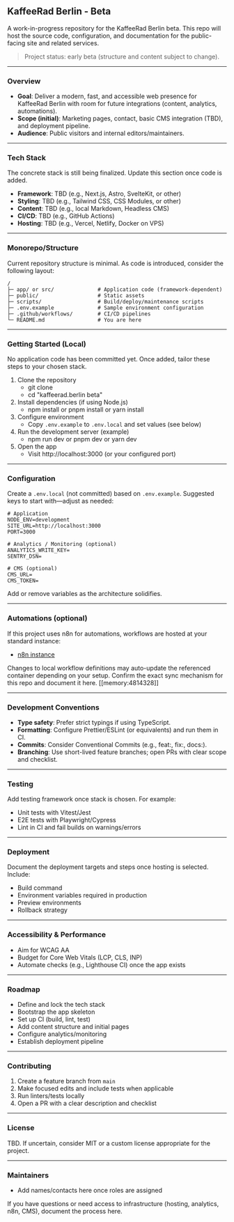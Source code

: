 ## KaffeeRad Berlin - Beta

A work-in-progress repository for the KaffeeRad Berlin beta. This repo will host the source code, configuration, and documentation for the public-facing site and related services.

> Project status: early beta (structure and content subject to change).

---

### Overview
- **Goal**: Deliver a modern, fast, and accessible web presence for KaffeeRad Berlin with room for future integrations (content, analytics, automations).
- **Scope (initial)**: Marketing pages, contact, basic CMS integration (TBD), and deployment pipeline.
- **Audience**: Public visitors and internal editors/maintainers.

---

### Tech Stack
The concrete stack is still being finalized. Update this section once code is added.

- **Framework**: TBD (e.g., Next.js, Astro, SvelteKit, or other)
- **Styling**: TBD (e.g., Tailwind CSS, CSS Modules, or other)
- **Content**: TBD (e.g., local Markdown, Headless CMS)
- **CI/CD**: TBD (e.g., GitHub Actions)
- **Hosting**: TBD (e.g., Vercel, Netlify, Docker on VPS)

---

### Monorepo/Structure
Current repository structure is minimal. As code is introduced, consider the following layout:

```
/
├─ app/ or src/              # Application code (framework-dependent)
├─ public/                   # Static assets
├─ scripts/                  # Build/deploy/maintenance scripts
├─ .env.example              # Sample environment configuration
├─ .github/workflows/        # CI/CD pipelines
└─ README.md                 # You are here
```

---

### Getting Started (Local)
No application code has been committed yet. Once added, tailor these steps to your chosen stack.

1. Clone the repository
   - git clone <repo-url>
   - cd "kaffeerad.berlin beta"
2. Install dependencies (if using Node.js)
   - npm install or pnpm install or yarn install
3. Configure environment
   - Copy `.env.example` to `.env.local` and set values (see below)
4. Run the development server (example)
   - npm run dev or pnpm dev or yarn dev
5. Open the app
   - Visit http://localhost:3000 (or your configured port)

---

### Configuration
Create a `.env.local` (not committed) based on `.env.example`. Suggested keys to start with—adjust as needed:

```
# Application
NODE_ENV=development
SITE_URL=http://localhost:3000
PORT=3000

# Analytics / Monitoring (optional)
ANALYTICS_WRITE_KEY=
SENTRY_DSN=

# CMS (optional)
CMS_URL=
CMS_TOKEN=
```

Add or remove variables as the architecture solidifies.

---

### Automations (optional)
If this project uses n8n for automations, workflows are hosted at your standard instance:
- [n8n instance](https://ct012n8n.grapco.eu)

Changes to local workflow definitions may auto-update the referenced container depending on your setup. Confirm the exact sync mechanism for this repo and document it here. [[memory:4814328]]

---

### Development Conventions
- **Type safety**: Prefer strict typings if using TypeScript.
- **Formatting**: Configure Prettier/ESLint (or equivalents) and run them in CI.
- **Commits**: Consider Conventional Commits (e.g., feat:, fix:, docs:).
- **Branching**: Use short-lived feature branches; open PRs with clear scope and checklist.

---

### Testing
Add testing framework once stack is chosen. For example:
- Unit tests with Vitest/Jest
- E2E tests with Playwright/Cypress
- Lint in CI and fail builds on warnings/errors

---

### Deployment
Document the deployment targets and steps once hosting is selected. Include:
- Build command
- Environment variables required in production
- Preview environments
- Rollback strategy

---

### Accessibility & Performance
- Aim for WCAG AA
- Budget for Core Web Vitals (LCP, CLS, INP)
- Automate checks (e.g., Lighthouse CI) once the app exists

---

### Roadmap
- Define and lock the tech stack
- Bootstrap the app skeleton
- Set up CI (build, lint, test)
- Add content structure and initial pages
- Configure analytics/monitoring
- Establish deployment pipeline

---

### Contributing
1. Create a feature branch from `main`
2. Make focused edits and include tests when applicable
3. Run linters/tests locally
4. Open a PR with a clear description and checklist

---

### License
TBD. If uncertain, consider MIT or a custom license appropriate for the project.

---

### Maintainers
- Add names/contacts here once roles are assigned

If you have questions or need access to infrastructure (hosting, analytics, n8n, CMS), document the process here.
